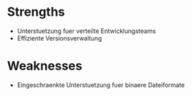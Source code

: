 # Strengths
- Unterstuetzung fuer verteilte Entwicklungsteams
- Effiziente Versionsverwaltung
# Weaknesses
- Eingeschraenkte Unterstuetzung fuer binaere Dateiformate